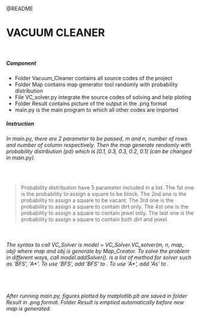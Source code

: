 @README

# VACUUM CLEANER

&nbsp;

##### Component

- Folder Vacuum_Cleaner contains all source codes of the project
- Folder Map contains map generator tool randomly with probability distribution
- File VC_solver.py integrate the source codes of solving and help ploting
- Folder Result contains picture of the output in the .png format
- main.py is the main program to which all other codes are imported

##### Instruction

###### In main.py, there are 2 parameter to be passed, m and n, number of rows and number of column respectively. Then the map generate randomly with probability distribution (pd) which is [0.1, 0.3, 0.3, 0.2, 0.1] (can be changed in main.py).

&nbsp;

> Probability distribution have 5 parameter included in a list. The 1st one is the probability to assign a square to be block. The 2nd one is the probability to assign a square to be vacant. The 3rd one is the probability to assign a square to contain dirt only. The 4st one is the probability to assign a square to contain jewel only. The last one is the probability to assign a square to contain both dirt and jewel.

&nbsp;

###### The syntax to call VC_Solver is model = VC_Solver.VC_solver(m, n, map, obj) where map and obj is generate by Map_Creator. To solve the problem in different ways, call model.addSolver(<method>). <method> is a list of method for solver such as 'BFS', 'A*'. To use 'BFS', add 'BFS' to <method>.  To use 'A*', add 'As' to <method>. 

&nbsp;

###### After running main.py, figures plotted by matplotlib.plt are saved in folder Result in .png format. Folder Result is emptied automatically before new map is generated.